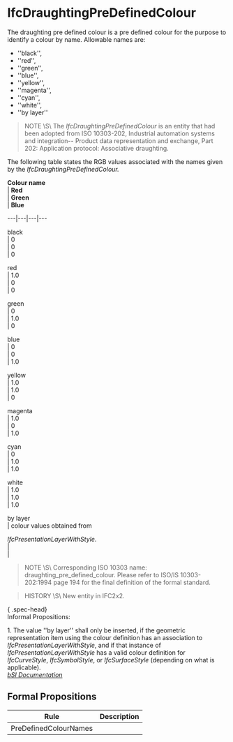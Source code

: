 IfcDraughtingPreDefinedColour
=============================
The draughting pre defined colour is a pre defined colour for the purpose to
identify a colour by name. Allowable names are:  
  
* ''black'',  
* ''red'',  
* ''green'',  
* ''blue'',  
* ''yellow'',  
* ''magenta'',  
* ''cyan'',  
* ''white'',  
* ''by layer''  
  
> NOTE \S\ The _IfcDraughtingPreDefinedColour_ is an entity that had been
> adopted from ISO 10303-202, Industrial automation systems and integration--
> Product data representation and exchange, Part 202: Application protocol:
> Associative draughting.  
  
The following table states the RGB values associated with the names given by
the _IfcDraughtingPreDefinedColour._  
  
>  
  
  
**Colour name**  
|  **Red**  
|  **Green**  
|  **Blue**  
  
---|---|---|---  
  
  
black  
| 0  
| 0  
| 0  
  
  
  
red  
| 1.0  
| 0  
| 0  
  
  
  
green  
| 0  
| 1.0  
| 0  
  
  
  
blue  
| 0  
| 0  
| 1.0  
  
  
  
yellow  
| 1.0  
| 1.0  
| 0  
  
  
  
magenta  
| 1.0  
| 0  
| 1.0  
  
  
  
cyan  
| 0  
| 1.0  
| 1.0  
  
  
  
white  
| 1.0  
| 1.0  
| 1.0  
  
  
  
by layer  
| colour values obtained from  
  
 _IfcPresentationLayerWithStyle_.  
|  
|  
  
  
  
  
  
> NOTE \S\ Corresponding ISO 10303 name: draughting_pre_defined_colour. Please
> refer to ISO/IS 10303-202:1994 page 194 for the final definition of the
> formal standard.  
  
> HISTORY \S\ New entity in IFC2x2.  
  
{ .spec-head}  
Informal Propositions:  
  
1\. The value ''by layer'' shall only be inserted, if the geometric
representation item using the colour definition has an association to
_IfcPresentationLayerWithStyle_, and if that instance of
_IfcPresentationLayerWithStyle_ has a valid colour definition for
_IfcCurveStyle_, _IfcSymbolStyle_, or _IfcSurfaceStyle_ (depending on what is
applicable).  
[ _bSI
Documentation_](https://standards.buildingsmart.org/IFC/DEV/IFC4_2/FINAL/HTML/schema/ifcpresentationappearanceresource/lexical/ifcdraughtingpredefinedcolour.htm)


Formal Propositions
-------------------
| Rule                  | Description   |
|-----------------------|---------------|
| PreDefinedColourNames |               |

